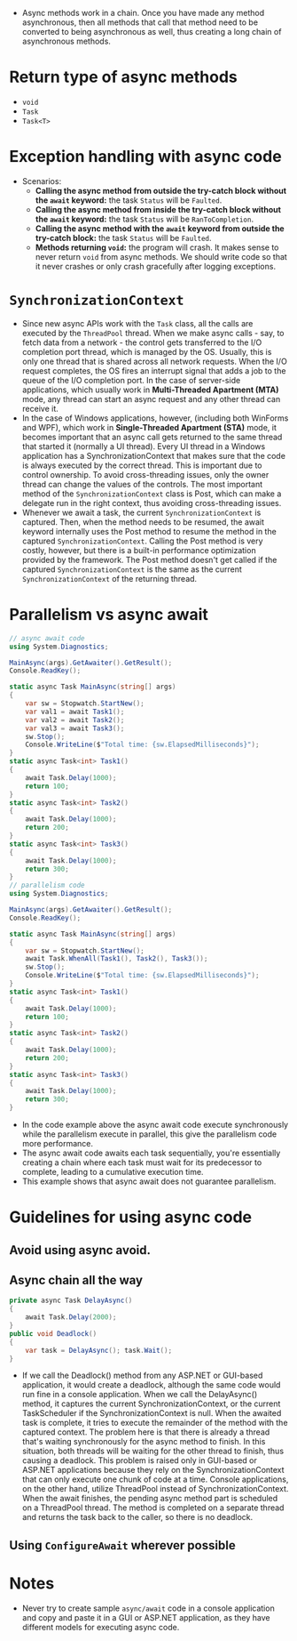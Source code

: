 - Async methods work in a chain. Once you have made any method asynchronous, then all methods that call that method need to be converted to being asynchronous as well, thus creating a long chain of asynchronous methods.
# Return type of async methods
- `void`
- `Task`
- `Task<T>`
# Exception handling with async code
- Scenarios:
	- **Calling the async method from outside the try-catch block without the `await` keyword:** the task `Status` will be `Faulted`.
	- **Calling the async method from inside the try-catch block without the `await` keyword:** the task `Status` will be `RanToCompletion`.
	- **Calling the async method with the `await` keyword from outside the try-catch block:** the task `Status` will be `Faulted`.
	- **Methods returning `void`:** the program will crash. It makes sense to never return `void` from async methods. We should write code so that it never crashes or only crash gracefully after logging exceptions.
# `SynchronizationContext`
- Since new async APIs work with the `Task` class, all the calls are executed by the `ThreadPool` thread. When we make async calls - say, to fetch data from a network - the control gets transferred to the I/O completion port thread, which is managed by the OS. Usually, this is only one thread that is shared across all network requests. When the I/O request completes, the OS fires an interrupt signal that adds a job to the queue of the I/O completion port. In the case of server-side applications, which usually work in **Multi-Threaded Apartment (MTA)** mode, any thread can start an async request and any other thread can receive it.
- In the case of Windows applications, however, (including both WinForms and WPF), which work in **Single-Threaded Apartment (STA)** mode, it becomes important that an async call gets returned to the same thread that started it (normally a UI thread). Every UI thread in a Windows application has a SynchronizationContext that makes sure that the code is always executed by the correct thread. This is important due to control ownership. To avoid cross-threading issues, only the owner thread can change the values of the controls. The most important method of the `SynchronizationContext` class is Post, which can make a delegate run in the right context, thus avoiding cross-threading issues.
- Whenever we await a task, the current `SynchronizationContext` is captured. Then, when the method needs to be resumed, the await keyword internally uses the Post method to resume the method in the captured `SynchronizationContext`. Calling the Post method is very costly, however, but there is a built-in performance optimization provided by the framework. The Post method doesn't get called if the captured `SynchronizationContext` is the same as the current `SynchronizationContext` of the returning thread.
# Parallelism vs async await
```c#
// async await code
using System.Diagnostics;

MainAsync(args).GetAwaiter().GetResult();
Console.ReadKey();

static async Task MainAsync(string[] args)
{
    var sw = Stopwatch.StartNew();
    var val1 = await Task1();
    var val2 = await Task2();
    var val3 = await Task3();
    sw.Stop();
    Console.WriteLine($"Total time: {sw.ElapsedMilliseconds}");
}
static async Task<int> Task1()
{
    await Task.Delay(1000);
    return 100;
}
static async Task<int> Task2()
{
    await Task.Delay(1000);
    return 200;
}
static async Task<int> Task3()
{
    await Task.Delay(1000);
    return 300;
}
// parallelism code
using System.Diagnostics;

MainAsync(args).GetAwaiter().GetResult();
Console.ReadKey();

static async Task MainAsync(string[] args)
{
    var sw = Stopwatch.StartNew();
    await Task.WhenAll(Task1(), Task2(), Task3());
    sw.Stop();
    Console.WriteLine($"Total time: {sw.ElapsedMilliseconds}");
}
static async Task<int> Task1()
{
    await Task.Delay(1000);
    return 100;
}
static async Task<int> Task2()
{
    await Task.Delay(1000);
    return 200;
}
static async Task<int> Task3()
{
    await Task.Delay(1000);
    return 300;
}
```
- In the code example above the async await code execute synchronously while the parallelism execute in parallel, this give the parallelism code more performance.
- The async await code awaits each task sequentially, you're essentially creating a chain where each task must wait for its predecessor to complete, leading to a cumulative execution time.
- This example shows that async await does not guarantee parallelism.
# Guidelines for using async code
## Avoid using async avoid.
## Async chain all the way
```C#
private async Task DelayAsync() 
{ 
	await Task.Delay(2000); 
} 
public void Deadlock() 
{ 
	var task = DelayAsync(); task.Wait(); 
}
```
- If we call the Deadlock() method from any ASP.NET or GUI-based application, it would create a deadlock, although the same code would run fine in a console application. When we call the DelayAsync() method, it captures the current SynchronizationContext, or the current TaskScheduler if the SynchronizationContext is null. When the awaited task is complete, it tries to execute the remainder of the method with the captured context. The problem here is that there is already a thread that's waiting synchronously for the async method to finish. In this situation, both threads will be waiting for the other thread to finish, thus causing a deadlock. This problem is raised only in GUI-based or ASP.NET applications because they rely on the SynchronizationContext that can only execute one chunk of code at a time. Console applications, on the other hand, utilize ThreadPool instead of SynchronizationContext. When the await finishes, the pending async method part is scheduled on a ThreadPool thread. The method is completed on a separate thread and returns the task back to the caller, so there is no deadlock.
## Using `ConfigureAwait` wherever possible
# Notes
- Never try to create sample `async/await` code in a console application and copy and paste it in a GUI or ASP.NET application, as they have different models for executing async code.